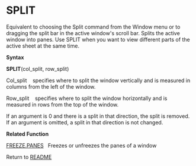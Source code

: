 # SPLIT

Equivalent to choosing the Split command from the Window menu or to
dragging the split bar in the active window's scroll bar. Splits the
active window into panes. Use SPLIT when you want to view different
parts of the active sheet at the same time.

**Syntax**

**SPLIT**(col\_split, row\_split)

Col\_split&nbsp;&nbsp;&nbsp;&nbsp;specifies where to split the window
vertically and is measured in columns from the left of the window.

Row\_split&nbsp;&nbsp;&nbsp;&nbsp;specifies where to split the window
horizontally and is measured in rows from the top of the window.

If an argument is 0 and there is a split in that direction, the split is
removed. If an argument is omitted, a split in that direction is not
changed.

**Related Function**

[FREEZE.PANES](FREEZE.PANES.md)&nbsp;&nbsp;&nbsp;Freezes or unfreezes the panes of a window



Return to [README](README.md#S)

